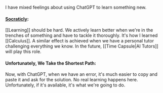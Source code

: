 I have mixed feelings about using ChatGPT to learn something new. 

#### [Socraticly](https://chatgpt.com/share/6750b8aa-9f14-8005-8e5b-262d9a73519f):
[[Learning]] should be hard. We actively learn better when we're in the trenches of something and have to tackle it thoroughly. It's how I learned [[Calculus]]. A similar effect is achieved when we have a personal tutor challenging everything we know. In the future, [[Time Capsule|AI Tutors]] will play this role. 

#### Unfortunately, We Take the Shortest Path:
Now, with ChatGPT, when we have an error, it's much easier to copy and paste it and ask for the solution. No real learning happens here. Unfortunately, if it's available, it's what we're going to do.